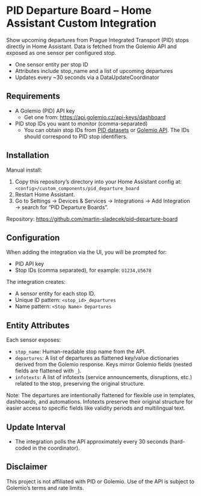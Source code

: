 # PID Departure Board – Home Assistant Custom Integration

Show upcoming departures from Prague Integrated Transport (PID) stops directly in Home Assistant. Data is fetched from the Golemio API and exposed as one sensor per configured stop.

- One sensor entity per stop ID
- Attributes include stop_name and a list of upcoming departures
- Updates every ~30 seconds via a DataUpdateCoordinator

## Requirements

- A Golemio (PID) API key
  - Get one from: https://api.golemio.cz/api-keys/dashboard
- PID stop IDs you want to monitor (comma-separated)
  - You can obtain stop IDs from [PID datasets](https://opendata.praha.eu/datasets/https%3A%2F%2Fapi.opendata.praha.eu%2Flod%2Fcatalog%2F9a6a1d8e-45b9-41de-b9ae-0bcec7126876) or [Golemio API](https://api.golemio.cz/pid/docs/openapi/#/). The IDs should correspond to PID stop identifiers.

## Installation

Manual install:
1. Copy this repository’s directory into your Home Assistant config at:
   `<config>/custom_components/pid_departure_board`
2. Restart Home Assistant.
3. Go to Settings → Devices & Services → Integrations → Add Integration → search for “PID Departure Boards”.

Repository: https://github.com/martin-sladecek/pid-departure-board

## Configuration

When adding the integration via the UI, you will be prompted for:
- PID API key
- Stop IDs (comma separated), for example: `U1234,U5678`

The integration creates:
- A sensor entity for each stop ID.
- Unique ID pattern: `<stop_id>_departures`
- Name pattern: `<Stop Name> Departures`

## Entity Attributes

Each sensor exposes:
- `stop_name`: Human-readable stop name from the API.
- `departures`: A list of departures as flattened key/value dictionaries derived from the Golemio response. Keys mirror Golemio fields (nested fields are flattened with `_`).
- `infotexts`: A list of infotexts (service announcements, disruptions, etc.) related to the stop, preserving the original structure.

Note: The departures are intentionally flattened for flexible use in templates, dashboards, and automations. Infotexts preserve their original structure for easier access to specific fields like validity periods and multilingual text.

## Update Interval

- The integration polls the API approximately every 30 seconds (hard-coded in the coordinator).

## Disclaimer

This project is not affiliated with PID or Golemio. Use of the API is subject to Golemio’s terms and rate limits.
